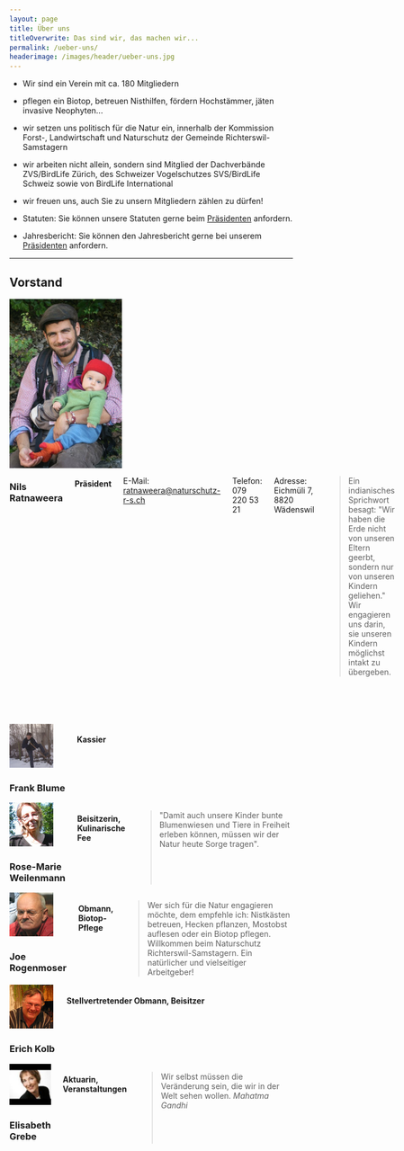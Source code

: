 ```yaml
---
layout: page
title: Über uns
titleOverwrite: Das sind wir, das machen wir...
permalink: /ueber-uns/
headerimage: /images/header/ueber-uns.jpg
---
```


* Wir sind ein Verein mit ca. 180 Mitgliedern
* pflegen ein Biotop, betreuen Nisthilfen, fördern Hochstämmer, jäten invasive Neophyten...
* wir setzen uns politisch für die Natur ein, innerhalb der Kommission Forst-, Landwirtschaft und Naturschutz der Gemeinde Richterswil-Samstagern
* wir arbeiten nicht allein, sondern sind Mitglied der Dachverbände ZVS/BirdLife Zürich, des Schweizer Vogelschutzes SVS/BirdLife Schweiz sowie von BirdLife International
* wir freuen uns, auch Sie zu unsern Mitgliedern zählen zu dürfen!

* Statuten: Sie können unsere Statuten gerne beim [Präsidenten][praesident-email] anfordern.
* Jahresbericht: Sie können den Jahresbericht gerne bei unserem [Präsidenten][praesident-email] anfordern.

<hr>

## Vorstand

<div class="row" style="margin-bottom:70px;">
  <div class="large-3 columns">
    <img width="200" src="/images/ueber-uns/nils-ratnaweera.jpg" />
  </div>
  <div class="large-9 columns">
      <h3>Nils Ratnaweera</h3>
      <h4>Präsident</h4>
    <p>E-Mail: <a href="ratnaweera@naturschutz-r-s.ch">ratnaweera@naturschutz-r-s.ch</a></p>
    <p>Telefon: 079 220 53 21</p>
    <p>Adresse: Eichmüli 7, 8820 Wädenswil</p>
    <blockquote>
      Ein indianisches Sprichwort besagt: "Wir haben die Erde nicht von unseren Eltern geerbt, sondern nur von unseren Kindern geliehen." Wir engagieren uns darin, sie unseren Kindern möglichst intakt zu übergeben.
    </blockquote>
  </div>
</div>

<div class="row">
  <div class="large-4 columns">
    <div class="clearfix">
      <img class="profile-image-small" width="78" src="/images/ueber-uns/frank-blume.jpg" />
      <h3>Frank Blume</h3>
    </div>
    <h4>Kassier</h4>
  </div>
  <div class="large-4 columns">
    <div class="clearfix">
      <img class="profile-image-small" width="78" src="/images/ueber-uns/rosemarie-weilenmann.jpg" />
      <h3>Rose-Marie Weilenmann</h3>
    </div>
    <h4>Beisitzerin, Kulinarische Fee</h4>
      <blockquote>
        "Damit auch unsere Kinder bunte Blumenwiesen und Tiere in Freiheit erleben können, müssen wir der Natur heute Sorge tragen".
       </blockquote>
  </div>
    <div class="large-4 columns">
    <div class="clearfix">
      <img class="profile-image-small" width="78" src="/images/ueber-uns/joe-rogenmoser.jpg" />
      <h3>Joe Rogenmoser</h3>
    </div>
      <h4>Obmann, Biotop-Pflege</h4>
          <blockquote>
            Wer sich für die Natur engagieren möchte, dem empfehle ich: Nistkästen betreuen, Hecken pflanzen, Mostobst auflesen oder ein Biotop pflegen. Willkommen beim Naturschutz Richterswil-Samstagern. Ein natürlicher und vielseitiger Arbeitgeber!
          </blockquote>
    </div>
</div>

<div class="row">

  <div class="large-4 columns">
    <div class="clearfix">
      <img class="profile-image-small" width="78" src="/images/ueber-uns/erich-kolb.jpg" />
      <h3>Erich Kolb</h3>
    </div>
    <h4>Stellvertretender Obmann, Beisitzer </h4>
  </div>
  <div class="large-4 columns">
    <div class="clearfix">
      <img class="profile-image-small" width="78" src="/images/ueber-uns/elisabeth-grebe.jpg" />
      <h3>Elisabeth Grebe</h3>
    </div>
    <h4>Aktuarin, Veranstaltungen</h4>
        <blockquote>
          Wir selbst müssen die Veränderung sein, die wir in der Welt sehen wollen.
          <cite>Mahatma Gandhi</cite>
        </blockquote>
  </div>
  <div class="large-4 columns">
    <p>&nbsp;</p>
  </div>
</div>

[praesident-email]: mailto:ratnaweera@naturschutz-r-s.ch